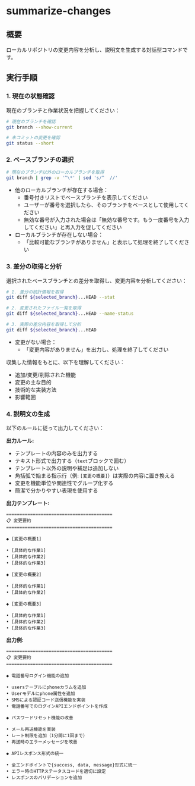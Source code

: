 # summarize-changes

## 概要

ローカルリポジトリの変更内容を分析し、説明文を生成する対話型コマンドです。

## 実行手順

### 1. 現在の状態確認

現在のブランチと作業状況を把握してください：

```bash
# 現在のブランチを確認
git branch --show-current

# 未コミットの変更を確認
git status --short
```

### 2. ベースブランチの選択

```bash
# 現在のブランチ以外のローカルブランチを取得
git branch | grep -v '^\*' | sed 's/^  //'
```

- 他のローカルブランチが存在する場合：
  - 番号付きリストでベースブランチを表示してください
  - ユーザーが番号を選択したら、そのブランチをベースとして使用してください
  - 無効な番号が入力された場合は「無効な番号です。もう一度番号を入力してください」と再入力を促してください
- ローカルブランチが存在しない場合：
  - 「比較可能なブランチがありません」と表示して処理を終了してください

### 3. 差分の取得と分析

選択されたベースブランチとの差分を取得し、変更内容を分析してください：

```bash
# 1. 差分の統計情報を取得
git diff ${selected_branch}...HEAD --stat

# 2. 変更されたファイル一覧を取得
git diff ${selected_branch}...HEAD --name-status

# 3. 実際の差分内容を取得して分析
git diff ${selected_branch}...HEAD
```

- 変更がない場合：
  - 「変更内容がありません」を出力し、処理を終了してください

収集した情報をもとに、以下を理解してください：

- 追加/変更/削除された機能
- 変更の主な目的
- 技術的な実装方法
- 影響範囲

### 4. 説明文の生成

以下のルールに従って出力してください：

**出力ルール:**

- テンプレートの内容のみを出力する
- テキスト形式で出力する（```text```ブロックで囲む）
- テンプレート以外の説明や補足は追加しない
- 角括弧で始まる指示行（例: `[変更の概要]`）は実際の内容に置き換える
- 変更を機能単位や関連性でグループ化する
- 簡潔で分かりやすい表現を使用する

**出力テンプレート:**

```text
========================================
📋 変更要約
========================================

◆ [変更の概要1]

• [具体的な作業1]
• [具体的な作業2]
• [具体的な作業3]

◆ [変更の概要2]

• [具体的な作業1]
• [具体的な作業2]

◆ [変更の概要3]

• [具体的な作業1]
• [具体的な作業2]
• [具体的な作業3]
```

**出力例:**

```text
========================================
📋 変更要約
========================================

◆ 電話番号ログイン機能の追加

• usersテーブルにphoneカラムを追加
• Userモデルにphone属性を追加
• SMSによる認証コード送信機能を実装
• 電話番号でのログインAPIエンドポイントを作成

◆ パスワードリセット機能の改善

• メール再送機能を実装
• レート制限を追加（1分間に1回まで）
• 再送時のエラーメッセージを改善

◆ APIレスポンス形式の統一

• 全エンドポイントで{success, data, message}形式に統一
• エラー時のHTTPステータスコードを適切に設定
• レスポンスのバリデーションを追加
```
